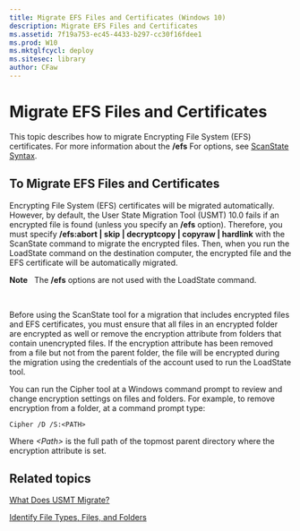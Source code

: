 ```yaml
---
title: Migrate EFS Files and Certificates (Windows 10)
description: Migrate EFS Files and Certificates
ms.assetid: 7f19a753-ec45-4433-b297-cc30f16fdee1
ms.prod: W10
ms.mktglfcycl: deploy
ms.sitesec: library
author: CFaw
---
```


# Migrate EFS Files and Certificates


This topic describes how to migrate Encrypting File System (EFS) certificates. For more information about the **/efs** For options, see [ScanState Syntax](usmt-scanstate-syntax.md).

## To Migrate EFS Files and Certificates


Encrypting File System (EFS) certificates will be migrated automatically. However, by default, the User State Migration Tool (USMT) 10.0 fails if an encrypted file is found (unless you specify an **/efs** option). Therefore, you must specify **/efs:abort | skip | decryptcopy | copyraw | hardlink** with the ScanState command to migrate the encrypted files. Then, when you run the LoadState command on the destination computer, the encrypted file and the EFS certificate will be automatically migrated.

**Note**  
The **/efs** options are not used with the LoadState command.

 

Before using the ScanState tool for a migration that includes encrypted files and EFS certificates, you must ensure that all files in an encrypted folder are encrypted as well or remove the encryption attribute from folders that contain unencrypted files. If the encryption attribute has been removed from a file but not from the parent folder, the file will be encrypted during the migration using the credentials of the account used to run the LoadState tool.

You can run the Cipher tool at a Windows command prompt to review and change encryption settings on files and folders. For example, to remove encryption from a folder, at a command prompt type:

``` syntax
Cipher /D /S:<PATH>
```

Where *&lt;Path&gt;* is the full path of the topmost parent directory where the encryption attribute is set.

## Related topics


[What Does USMT Migrate?](usmt-what-does-usmt-migrate.md)

[Identify File Types, Files, and Folders](usmt-identify-file-types-files-and-folders.md)

 

 





